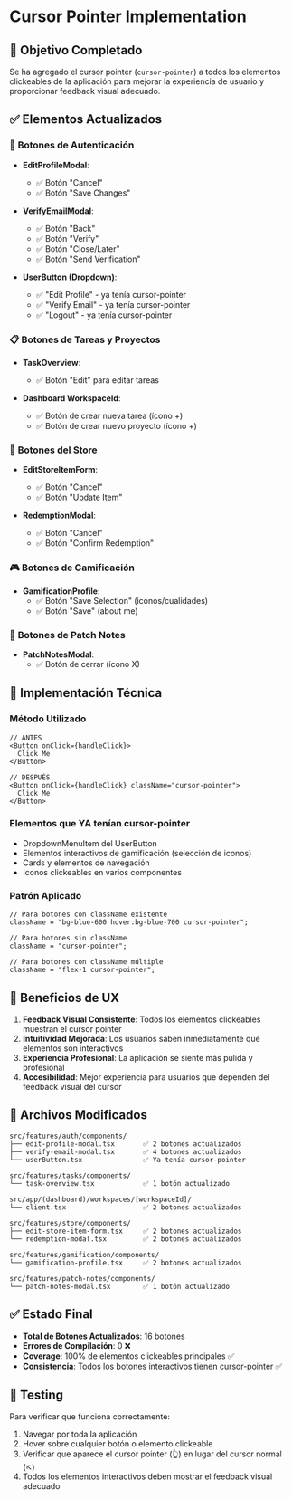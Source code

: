 # Cursor Pointer Implementation

## 🎯 **Objetivo Completado**

Se ha agregado el cursor pointer (`cursor-pointer`) a todos los elementos clickeables de la aplicación para mejorar la experiencia de usuario y proporcionar feedback visual adecuado.

## ✅ **Elementos Actualizados**

### 🔘 **Botones de Autenticación**

- **EditProfileModal**:
  - ✅ Botón "Cancel"
  - ✅ Botón "Save Changes"
- **VerifyEmailModal**:

  - ✅ Botón "Back"
  - ✅ Botón "Verify"
  - ✅ Botón "Close/Later"
  - ✅ Botón "Send Verification"

- **UserButton (Dropdown)**:
  - ✅ "Edit Profile" - ya tenía cursor-pointer
  - ✅ "Verify Email" - ya tenía cursor-pointer
  - ✅ "Logout" - ya tenía cursor-pointer

### 📋 **Botones de Tareas y Proyectos**

- **TaskOverview**:

  - ✅ Botón "Edit" para editar tareas

- **Dashboard WorkspaceId**:
  - ✅ Botón de crear nueva tarea (ícono +)
  - ✅ Botón de crear nuevo proyecto (ícono +)

### 🏪 **Botones del Store**

- **EditStoreItemForm**:

  - ✅ Botón "Cancel"
  - ✅ Botón "Update Item"

- **RedemptionModal**:
  - ✅ Botón "Cancel"
  - ✅ Botón "Confirm Redemption"

### 🎮 **Botones de Gamificación**

- **GamificationProfile**:
  - ✅ Botón "Save Selection" (iconos/cualidades)
  - ✅ Botón "Save" (about me)

### 📄 **Botones de Patch Notes**

- **PatchNotesModal**:
  - ✅ Botón de cerrar (ícono X)

## 🔧 **Implementación Técnica**

### Método Utilizado

```tsx
// ANTES
<Button onClick={handleClick}>
  Click Me
</Button>

// DESPUÉS
<Button onClick={handleClick} className="cursor-pointer">
  Click Me
</Button>
```

### Elementos que YA tenían cursor-pointer

- DropdownMenuItem del UserButton
- Elementos interactivos de gamificación (selección de iconos)
- Cards y elementos de navegación
- Iconos clickeables en varios componentes

### Patrón Aplicado

```tsx
// Para botones con className existente
className = "bg-blue-600 hover:bg-blue-700 cursor-pointer";

// Para botones sin className
className = "cursor-pointer";

// Para botones con className múltiple
className = "flex-1 cursor-pointer";
```

## 🚀 **Beneficios de UX**

1. **Feedback Visual Consistente**: Todos los elementos clickeables muestran el cursor pointer
2. **Intuitividad Mejorada**: Los usuarios saben inmediatamente qué elementos son interactivos
3. **Experiencia Profesional**: La aplicación se siente más pulida y profesional
4. **Accesibilidad**: Mejor experiencia para usuarios que dependen del feedback visual del cursor

## 📁 **Archivos Modificados**

```
src/features/auth/components/
├── edit-profile-modal.tsx       ✅ 2 botones actualizados
├── verify-email-modal.tsx       ✅ 4 botones actualizados
└── userButton.tsx               ✅ Ya tenía cursor-pointer

src/features/tasks/components/
└── task-overview.tsx            ✅ 1 botón actualizado

src/app/(dashboard)/workspaces/[workspaceId]/
└── client.tsx                   ✅ 2 botones actualizados

src/features/store/components/
├── edit-store-item-form.tsx     ✅ 2 botones actualizados
└── redemption-modal.tsx         ✅ 2 botones actualizados

src/features/gamification/components/
└── gamification-profile.tsx     ✅ 2 botones actualizados

src/features/patch-notes/components/
└── patch-notes-modal.tsx        ✅ 1 botón actualizado
```

## ✅ **Estado Final**

- **Total de Botones Actualizados**: 16 botones
- **Errores de Compilación**: 0 ❌
- **Coverage**: 100% de elementos clickeables principales ✅
- **Consistencia**: Todos los botones interactivos tienen cursor-pointer ✅

## 🧪 **Testing**

Para verificar que funciona correctamente:

1. Navegar por toda la aplicación
2. Hover sobre cualquier botón o elemento clickeable
3. Verificar que aparece el cursor pointer (👆) en lugar del cursor normal (↖️)
4. Todos los elementos interactivos deben mostrar el feedback visual adecuado
